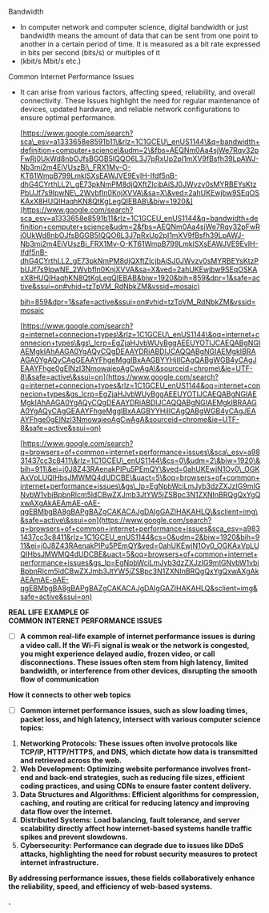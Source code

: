 Bandwidth

* In computer network and computer science, digital bandwidth or just bandwidth means the amount of data that can be sent from one point to another in a certain period of time. It is measured as a bit rate expressed in bits per second (bits/s) or multiples of it   
* (kbit/s Mbit/s etc.)

Common Internet Performance Issues

* It can arise from various factors, affecting speed, reliability, and overall connectivity. These Issues highlight the need for regular maintenance of devices, updated hardware, and reliable network configurations to ensure optimal performance. 

  [https://www.google.com/search?sca\_esv=a1333658e8591b11\&rlz=1C1GCEU\_enUS1144\&q=bandwidth+definition+computer+science\&udm=2\&fbs=AEQNm0Aa4sjWe7Rqy32pFwRj0UkWd8nbOJfsBGGB5IQQO6L3J7pRxUp2pI1mXV9fBsfh39LpAWJ-Nb3mi2m4EiVUszBi\_FRX1Mv-O-KT61WmpB799LmklSXsEAWJVE9EvIH-Ifdf5nB-dhG4CYrthLL2\_gE73pkNmPM8djQXftZIcjbAiSJ0JWvzv0sMYRBEYsKtzPbUJf7s9IpwNE\_2WvbfIn0KnjXVVA\&sa=X\&ved=2ahUKEwjbw9SEqOSKAxX8HUQIHaqhKN8QtKgLegQIEBAB\&biw=1920&](https://www.google.com/search?sca_esv=a1333658e8591b11&rlz=1C1GCEU_enUS1144&q=bandwidth+definition+computer+science&udm=2&fbs=AEQNm0Aa4sjWe7Rqy32pFwRj0UkWd8nbOJfsBGGB5IQQO6L3J7pRxUp2pI1mXV9fBsfh39LpAWJ-Nb3mi2m4EiVUszBi_FRX1Mv-O-KT61WmpB799LmklSXsEAWJVE9EvIH-Ifdf5nB-dhG4CYrthLL2_gE73pkNmPM8djQXftZIcjbAiSJ0JWvzv0sMYRBEYsKtzPbUJf7s9IpwNE_2WvbfIn0KnjXVVA&sa=X&ved=2ahUKEwjbw9SEqOSKAxX8HUQIHaqhKN8QtKgLegQIEBAB&biw=1920&bih=859&dpr=1&safe=active&ssui=on#vhid=tzTpVM_RdNbkZM&vssid=mosaic)


  

  [bih=859\&dpr=1\&safe=active\&ssui=on\#vhid=tzTpVM\_RdNbkZM\&vssid=mosaic](https://www.google.com/search?sca_esv=a1333658e8591b11&rlz=1C1GCEU_enUS1144&q=bandwidth+definition+computer+science&udm=2&fbs=AEQNm0Aa4sjWe7Rqy32pFwRj0UkWd8nbOJfsBGGB5IQQO6L3J7pRxUp2pI1mXV9fBsfh39LpAWJ-Nb3mi2m4EiVUszBi_FRX1Mv-O-KT61WmpB799LmklSXsEAWJVE9EvIH-Ifdf5nB-dhG4CYrthLL2_gE73pkNmPM8djQXftZIcjbAiSJ0JWvzv0sMYRBEYsKtzPbUJf7s9IpwNE_2WvbfIn0KnjXVVA&sa=X&ved=2ahUKEwjbw9SEqOSKAxX8HUQIHaqhKN8QtKgLegQIEBAB&biw=1920&bih=859&dpr=1&safe=active&ssui=on#vhid=tzTpVM_RdNbkZM&vssid=mosaic)

  [https://www.google.com/search?q=internet+connecion+types\&rlz=1C1GCEU\_enUS1144\&oq=internet+connecion+types\&gs\_lcrp=EgZjaHJvbWUyBggAEEUYOTIJCAEQABgNGIAEMgkIAhAAGA0YgAQyCQgDEAAYDRiABDIJCAQQABgNGIAEMgkIBRAAGA0YgAQyCAgGEAAYFhgeMggIBxAAGBYYHjIICAgQABgWGB4yCAgJEAAYFhge0gEINzI3NmowajeoAgCwAgA\&sourceid=chrome\&ie=UTF-8\&safe=active\&ssui=on](https://www.google.com/search?q=internet+connecion+types&rlz=1C1GCEU_enUS1144&oq=internet+connecion+types&gs_lcrp=EgZjaHJvbWUyBggAEEUYOTIJCAEQABgNGIAEMgkIAhAAGA0YgAQyCQgDEAAYDRiABDIJCAQQABgNGIAEMgkIBRAAGA0YgAQyCAgGEAAYFhgeMggIBxAAGBYYHjIICAgQABgWGB4yCAgJEAAYFhge0gEINzI3NmowajeoAgCwAgA&sourceid=chrome&ie=UTF-8&safe=active&ssui=on)


  

  [https://www.google.com/search?q=browsers+of+common+internet+performance+issues\&sca\_esv=a9831437cc3c8411\&rlz=1C1GCEU\_enUS1144\&cs=0\&udm=2\&biw=1920\&bih=911\&ei=j0J8Z43RAenakPIPu5PEmQY\&ved=0ahUKEwjN1Ov0\_OGKAxVpLUQIHbsJMWMQ4dUDCBE\&uact=5\&oq=browsers+of+common+internet+performance+issues\&gs\_lp=EgNpbWciLmJyb3dzZXJzIG9mIGNvbW1vbiBpbnRlcm5ldCBwZXJmb3JtYW5jZSBpc3N1ZXNInBRQgQxYgQxwAXgAkAEAmAE-oAE-qgEBMbgBA8gBAPgBAZgCAKACAJgDAIgGAZIHAKAHLQ\&sclient=img\&safe=active\&ssui=on](https://www.google.com/search?q=browsers+of+common+internet+performance+issues&sca_esv=a9831437cc3c8411&rlz=1C1GCEU_enUS1144&cs=0&udm=2&biw=1920&bih=911&ei=j0J8Z43RAenakPIPu5PEmQY&ved=0ahUKEwjN1Ov0_OGKAxVpLUQIHbsJMWMQ4dUDCBE&uact=5&oq=browsers+of+common+internet+performance+issues&gs_lp=EgNpbWciLmJyb3dzZXJzIG9mIGNvbW1vbiBpbnRlcm5ldCBwZXJmb3JtYW5jZSBpc3N1ZXNInBRQgQxYgQxwAXgAkAEAmAE-oAE-qgEBMbgBA8gBAPgBAZgCAKACAJgDAIgGAZIHAKAHLQ&sclient=img&safe=active&ssui=on)


  


  


**REAL LIFE EXAMPLE OF**   
**COMMON INTERNET PERFORMANCE ISSUES**

- [ ] **A common real-life example of internet performance issues is during a video call. If the Wi-Fi signal is weak or the network is congested, you might experience delayed audio, frozen video, or call disconnections. These issues often stem from high latency, limited bandwidth, or interference from other devices, disrupting the smooth flow of communication**

**How it connects to other web topics**

- [ ] **Common internet performance issues, such as slow loading times, packet loss, and high latency, intersect with various computer science topics:**  
1. **Networking Protocols: These issues often involve protocols like TCP/IP, HTTP/HTTPS, and DNS, which dictate how data is transmitted and retrieved across the web.**  
2. **Web Development: Optimizing website performance involves front-end and back-end strategies, such as reducing file sizes, efficient coding practices, and using CDNs to ensure faster content delivery.**  
3. **Data Structures and Algorithms: Efficient algorithms for compression, caching, and routing are critical for reducing latency and improving data flow over the internet.**  
4. **Distributed Systems: Load balancing, fault tolerance, and server scalability directly affect how internet-based systems handle traffic spikes and prevent slowdowns.**  
5. **Cybersecurity: Performance can degrade due to issues like DDoS attacks, highlighting the need for robust security measures to protect internet infrastructure.**

**By addressing performance issues, these fields collaboratively enhance the reliability, speed, and efficiency of web-based systems.**

**.**

